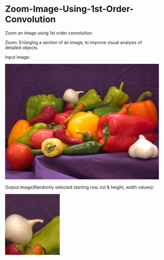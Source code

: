 # Zoom-Image-Using-1st-Order-Convolution
Zoom an image using 1st order convolution.

Zoom: Enlarging a section of an image, to improve visual analysis of detailed objects.

Input image:

![](input.png)

Output image(Randomly selected starting row, col & height, width values):

![](output.png)
